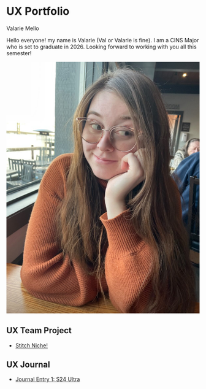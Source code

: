 # UX Portfolio

Valarie Mello

Hello everyone! my name is Valarie (Val or Valarie is fine). 
I am a CINS Major who is set to graduate in 2026. Looking forward to working with you all this semester!

![alt text](assets/423599969_1150559096127029_7343900481832143646_n.jpg)




## UX Team Project

* [Stitch Niche!](https://chicostate.github.io/ux-StitchNiche/)

## UX Journal
* [Journal Entry 1: S24 Ultra](j01/README.md)

